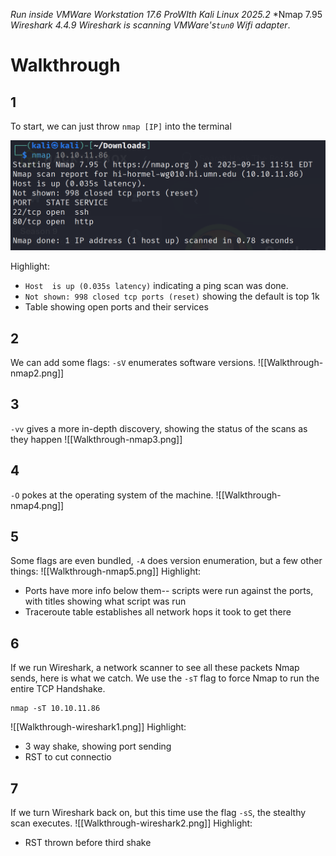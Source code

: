 *Run inside VMWare Workstation 17.6 ProWIth Kali Linux 2025.2*
*Nmap 7.95
*Wireshark 4.4.9*
*Wireshark is scanning VMWare's`tun0` Wifi adapter*.

# Walkthrough

## 1
To start, we can just throw `nmap [IP]` into the terminal

![Example 1](https://github.com/braedenbucher/GopherHack-Security-Presentations/blob/main/nmap/images/Walkthrough-nmap1.png)

Highlight:
- `Host  is up (0.035s latency)` indicating a ping scan was done.
- `Not shown: 998 closed tcp ports (reset)` showing the default is top 1k
- Table showing open ports and their services

## 2
We can add some flags: `-sV` enumerates software versions.
![[Walkthrough-nmap2.png]]
## 3
`-vv` gives a more in-depth discovery, showing the status of the scans  as they happen
![[Walkthrough-nmap3.png]]
## 4
`-O`  pokes at the operating system of the machine.
![[Walkthrough-nmap4.png]]
## 5
Some flags are even bundled, `-A` does version enumeration, but a few other things:
![[Walkthrough-nmap5.png]]
Highlight:
- Ports have more info below them-- scripts were run against the ports, with titles showing what script was run
- Traceroute table establishes all network hops it took to get there


## 6
If we run Wireshark, a network scanner to see all these packets Nmap sends, here is what we catch. We use the `-sT` flag to force Nmap to run the  entire TCP Handshake.

```
nmap -sT 10.10.11.86
```
![[Walkthrough-wireshark1.png]]
Highlight:
- 3 way shake, showing port sending
- RST to cut connectio

## 7
If we turn Wireshark back on, but this time use the flag `-sS`, the stealthy scan executes.
![[Walkthrough-wireshark2.png]]
Highlight:
- RST thrown before third shake

